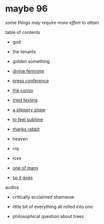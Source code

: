 # maybe 96

_some things may require more effort to attain_

table of contents

- god

- the tenants

- golden something

- [divine feminine](./the-divine-feminine.md)

- [press conference](./the-press-conference.md)

- [the convo](./faces.md)

- [tried fexting](./cops.md)

- [a slippery slope](./drugs-and-candy.md)

- [to feel sublime](./sublime.md)

- [thanks rabbit](./rabbit.md)

- heaven

- rrq

- love

- [one of many](./one-of-many.md)

- [so it goes](./so-it-goes.md)

audios

- critically acclaimed shamwow

- little bit of everything all rolled into one

- philosophical question about trees
